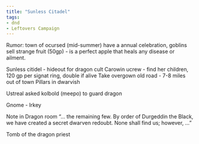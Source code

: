 ```yaml
---
title: "Sunless Citadel"
tags: 
- dnd
- Leftovers Campaign
---
```


Rumor: town of ocursed (mid-summer) have a annual celebration, goblins sell strange fruit (50gp) - is a perfect apple that heals any disease or ailment.

Sunless citidel - hideout for dragon cult
Carowin ucrew - find her children, 120 gp per signat ring, double if alive
Take overgown old road - 7-8 miles out of town
Pillars in dwarvish

Ustreal asked kolbold (meepo) to guard dragon

Gnome - Irkey

Note in Dragon room
“… the remaining few. By order of Durgeddin the Black, we have created a secret dwarven redoubt. None shall find us; however, …”

Tomb of the dragon priest
